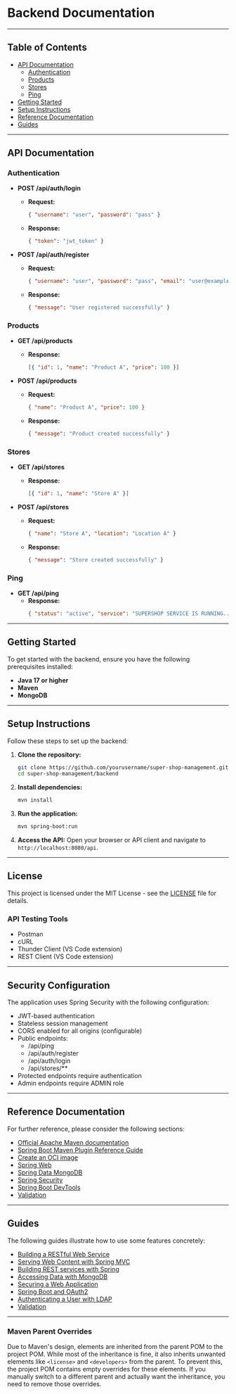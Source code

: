 # Backend Documentation

---

## Table of Contents
- [API Documentation](#api-documentation)
  - [Authentication](#authentication)
  - [Products](#products)
  - [Stores](#stores)
  - [Ping](#ping)
- [Getting Started](#getting-started)
- [Setup Instructions](#setup-instructions)
- [Reference Documentation](#reference-documentation)
- [Guides](#guides)

---

## API Documentation

### Authentication
- **POST /api/auth/login**
  - **Request:** 
    ```json
    { "username": "user", "password": "pass" }
    ```
  - **Response:** 
    ```json
    { "token": "jwt_token" }
    ```

- **POST /api/auth/register**
  - **Request:** 
    ```json
    { "username": "user", "password": "pass", "email": "user@example.com" }
    ```
  - **Response:** 
    ```json
    { "message": "User registered successfully" }
    ```

### Products
- **GET /api/products**
  - **Response:** 
    ```json
    [{ "id": 1, "name": "Product A", "price": 100 }]
    ```

- **POST /api/products**
  - **Request:** 
    ```json
    { "name": "Product A", "price": 100 }
    ```
  - **Response:** 
    ```json
    { "message": "Product created successfully" }
    ```

### Stores
- **GET /api/stores**
  - **Response:** 
    ```json
    [{ "id": 1, "name": "Store A" }]
    ```

- **POST /api/stores**
  - **Request:** 
    ```json
    { "name": "Store A", "location": "Location A" }
    ```
  - **Response:** 
    ```json
    { "message": "Store created successfully" }
    ```

### Ping
- **GET /api/ping**
  - **Response:** 
    ```json
    { "status": "active", "service": "SUPERSHOP SERVICE IS RUNNING...", "database": true }
    ```

---

## Getting Started
To get started with the backend, ensure you have the following prerequisites installed:
- **Java 17 or higher**
- **Maven**
- **MongoDB**

---

## Setup Instructions
Follow these steps to set up the backend:

1. **Clone the repository:**
   ```bash
   git clone https://github.com/yourusername/super-shop-management.git
   cd super-shop-management/backend
   ```

2. **Install dependencies:**
   ```bash
   mvn install
   ```

3. **Run the application:**
   ```bash
   mvn spring-boot:run
   ```

4. **Access the API:**
   Open your browser or API client and navigate to `http://localhost:8080/api`.

---

## License
This project is licensed under the MIT License - see the [LICENSE](LICENSE) file for details.

### API Testing Tools
- Postman
- cURL
- Thunder Client (VS Code extension)
- REST Client (VS Code extension)

---

## Security Configuration
The application uses Spring Security with the following configuration:
- JWT-based authentication
- Stateless session management
- CORS enabled for all origins (configurable)
- Public endpoints:
  - /api/ping
  - /api/auth/register
  - /api/auth/login
  - /api/stores/**
- Protected endpoints require authentication
- Admin endpoints require ADMIN role

---

## Reference Documentation
For further reference, please consider the following sections:

* [Official Apache Maven documentation](https://maven.apache.org/guides/index.html)
* [Spring Boot Maven Plugin Reference Guide](https://docs.spring.io/spring-boot/3.3.5/maven-plugin)
* [Create an OCI image](https://docs.spring.io/spring-boot/3.3.5/maven-plugin/build-image.html)
* [Spring Web](https://docs.spring.io/spring-boot/3.3.5/reference/web/servlet.html)
* [Spring Data MongoDB](https://docs.spring.io/spring-boot/3.3.5/reference/data/nosql.html#data.nosql.mongodb)
* [Spring Security](https://docs.spring.io/spring-boot/3.3.5/reference/web/spring-security.html)
* [Spring Boot DevTools](https://docs.spring.io/spring-boot/3.3.5/reference/using/devtools.html)
* [Validation](https://docs.spring.io/spring-boot/3.3.5/reference/io/validation.html)

---

## Guides
The following guides illustrate how to use some features concretely:

* [Building a RESTful Web Service](https://spring.io/guides/gs/rest-service/)
* [Serving Web Content with Spring MVC](https://spring.io/guides/gs/serving-web-content/)
* [Building REST services with Spring](https://spring.io/guides/tutorials/rest/)
* [Accessing Data with MongoDB](https://spring.io/guides/gs/accessing-data-mongodb/)
* [Securing a Web Application](https://spring.io/guides/gs/securing-web/)
* [Spring Boot and OAuth2](https://spring.io/guides/tutorials/spring-boot-oauth2/)
* [Authenticating a User with LDAP](https://spring.io/guides/gs/authenticating-ldap/)
* [Validation](https://spring.io/guides/gs/validating-form-input/)

---

### Maven Parent Overrides
Due to Maven's design, elements are inherited from the parent POM to the project POM. While most of the inheritance is fine, it also inherits unwanted elements like `<license>` and `<developers>` from the parent. To prevent this, the project POM contains empty overrides for these elements. If you manually switch to a different parent and actually want the inheritance, you need to remove those overrides.

